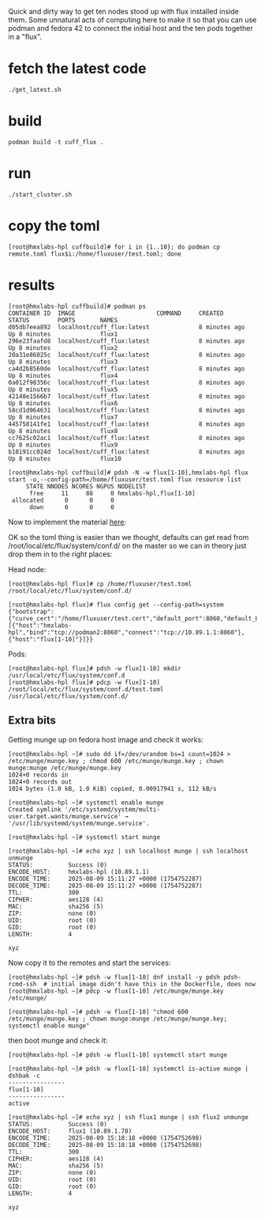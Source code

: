Quick and dirty way to get ten nodes stood up with flux installed inside them.  Some unnatural acts of computing here to make it so that you can use podman and fedora 42 to connect the initial host and the ten pods together in a "flux".

# fetch the latest code
```
./get_latest.sh
```

# build
```
podman build -t cuff_flux .
```

# run
```
./start_cluster.sh
```
# copy the toml
```
[root@hmxlabs-hpl cuffbuild]# for i in {1..10}; do podman cp remote.toml flux$i:/home/fluxuser/test.toml; done
```

# results
```
[root@hmxlabs-hpl cuffbuild]# podman ps
CONTAINER ID  IMAGE                       COMMAND     CREATED        STATUS        PORTS       NAMES
d05db7eea892  localhost/cuff_flux:latest              8 minutes ago  Up 8 minutes              flux1
296e23faafd8  localhost/cuff_flux:latest              8 minutes ago  Up 8 minutes              flux2
20a31e86025c  localhost/cuff_flux:latest              8 minutes ago  Up 8 minutes              flux3
ca4d2b8560de  localhost/cuff_flux:latest              8 minutes ago  Up 8 minutes              flux4
0a012f98356c  localhost/cuff_flux:latest              8 minutes ago  Up 8 minutes              flux5
42148e1566b7  localhost/cuff_flux:latest              8 minutes ago  Up 8 minutes              flux6
58cd1d964631  localhost/cuff_flux:latest              8 minutes ago  Up 8 minutes              flux7
445758141fe1  localhost/cuff_flux:latest              8 minutes ago  Up 8 minutes              flux8
cc7625c02ac1  localhost/cuff_flux:latest              8 minutes ago  Up 8 minutes              flux9
b18191cc024d  localhost/cuff_flux:latest              8 minutes ago  Up 8 minutes              flux10

[root@hmxlabs-hpl cuffbuild]# pdsh -N -w flux[1-10],hmxlabs-hpl flux start -o,--config-path=/home/fluxuser/test.toml flux resource list
     STATE NNODES NCORES NGPUS NODELIST
      free     11     88     0 hmxlabs-hpl,flux[1-10]
 allocated      0      0     0 
      down      0      0     0 

```

Now to implement the material [here](https://flux-framework.readthedocs.io/projects/flux-core/en/latest/guide/admin.html#do-i-have-all-the-right-packages-installed):

OK so the toml thing is easier than we thought, defaults can get read from /root/local/etc/flux/system/conf.d/ on the master so we can in theory just drop them in to the right places:

Head node:
```
[root@hmxlabs-hpl flux]# cp /home/fluxuser/test.toml /root/local/etc/flux/system/conf.d/

[root@hmxlabs-hpl flux]# flux config get --config-path=system
{"bootstrap":{"curve_cert":"/home/fluxuser/test.cert","default_port":8060,"default_bind":"tcp://eth0:%p","default_connect":"tcp://%h:%p","hosts":[{"host":"hmxlabs-hpl","bind":"tcp://podman2:8060","connect":"tcp://10.89.1.1:8060"},{"host":"flux[1-10]"}]}}
```

Pods:
```
[root@hmxlabs-hpl flux]# pdsh -w flux[1-10] mkdir /usr/local/etc/flux/system/conf.d
[root@hmxlabs-hpl flux]# pdcp -w flux[1-10] /root/local/etc/flux/system/conf.d/test.toml /usr/local/etc/flux/system/conf.d/
```

## Extra bits

Getting munge up on fedora host image and check it works:
```
[root@hmxlabs-hpl ~]# sudo dd if=/dev/urandom bs=1 count=1024 > /etc/munge/munge.key ; chmod 600 /etc/munge/munge.key ; chown munge:munge /etc/munge/munge.key
1024+0 records in
1024+0 records out
1024 bytes (1.0 kB, 1.0 KiB) copied, 0.00917941 s, 112 kB/s

[root@hmxlabs-hpl ~]# systemctl enable munge
Created symlink '/etc/systemd/system/multi-user.target.wants/munge.service' → '/usr/lib/systemd/system/munge.service'.

[root@hmxlabs-hpl ~]# systemctl start munge

[root@hmxlabs-hpl ~]# echo xyz | ssh localhost munge | ssh localhost unmunge
STATUS:          Success (0)
ENCODE_HOST:     hmxlabs-hpl (10.89.1.1)
ENCODE_TIME:     2025-08-09 15:11:27 +0000 (1754752287)
DECODE_TIME:     2025-08-09 15:11:27 +0000 (1754752287)
TTL:             300
CIPHER:          aes128 (4)
MAC:             sha256 (5)
ZIP:             none (0)
UID:             root (0)
GID:             root (0)
LENGTH:          4

xyz
```

Now copy it to the remotes and start the services:
```
[root@hmxlabs-hpl ~]# pdsh -w flux[1-10] dnf install -y pdsh pdsh-rcmd-ssh  # initial image didn't have this in the Dockerfile, does now
[root@hmxlabs-hpl ~]# pdcp -w flux[1-10] /etc/munge/munge.key /etc/munge/

[root@hmxlabs-hpl ~]# pdsh -w flux[1-10] "chmod 600 /etc/munge/munge.key ; chown munge:munge /etc/munge/munge.key; systemctl enable munge"
```

then boot munge and check it:

```
[root@hmxlabs-hpl ~]# pdsh -w flux[1-10] systemctl start munge

[root@hmxlabs-hpl ~]# pdsh -w flux[1-10] systemctl is-active munge | dshbak -c
----------------
flux[1-10]
----------------
active

[root@hmxlabs-hpl ~]# echo xyz | ssh flux1 munge | ssh flux2 unmunge
STATUS:          Success (0)
ENCODE_HOST:     flux1 (10.89.1.78)
ENCODE_TIME:     2025-08-09 15:18:18 +0000 (1754752698)
DECODE_TIME:     2025-08-09 15:18:18 +0000 (1754752698)
TTL:             300
CIPHER:          aes128 (4)
MAC:             sha256 (5)
ZIP:             none (0)
UID:             root (0)
GID:             root (0)
LENGTH:          4

xyz

```


